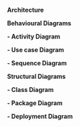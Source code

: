 ﻿**Architecture**

**Behavioural Diagrams**

**- Activity Diagram**

**- Use case Diagram**

**- Sequence Diagram**

**Structural Diagrams**

**- Class Diagram**

**- Package Diagram**

**- Deployment Diagram**


